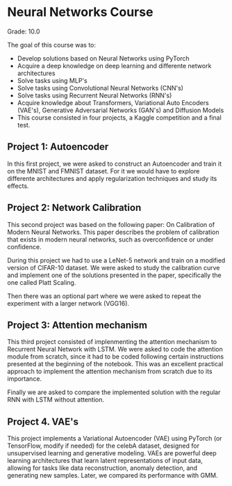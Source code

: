 # Neural Networks Course
Grade: 10.0

The goal of this course was to:
- Develop solutions based on Neural Networks using PyTorch
- Acquire a deep knowledge on deep learning and differente network architectures
- Solve tasks using MLP's
- Solve tasks using Convolutional Neural Networks (CNN's)
- Solve tasks using Recurrent Neural Networks (RNN's)
- Acquire knowledge about Transformers, Variational Auto Encoders (VAE's), Generative Adversarial Networks (GAN's) and Diffusion Models
- This course consisted in four projects, a Kaggle competition and a final test.

## Project 1: Autoencoder
In this first project, we were asked to construct an Autoencoder and train it on the MNIST and FMNIST dataset. For it we would have to explore differente architectures and apply regularization techniques and study its effects.

## Project 2: Network Calibration
This second project was based on the following paper: On Calibration of Modern Neural Networks. This paper describes the problem of calibration that exists in modern neural networks, such as overconfidence or under confidence.

During this project we had to use a LeNet-5 network and train on a modified version of CIFAR-10 dataset. We were asked to study the calibration curve and implement one of the solutions presented in the paper, specifically the one called Platt Scaling.

Then there was an optional part where we were asked to repeat the experiment with a larger network (VGG16).

## Project 3: Attention mechanism
This third project consisted of implenmenting the attention mechanism to Recurrent Neural Network with LSTM. We were asked to code the attention module from scratch, since it had to be coded following certain instructions presented at the beginning of the notebook. This was an excellent practical approach to implement the attention mechanism from scratch due to its importance.

Finally we are asked to compare the implemented solution with the regular RNN with LSTM without attention.

## Project 4. VAE's
This project implements a Variational Autoencoder (VAE) using PyTorch (or TensorFlow, modify if needed) for the celebA dataset, designed for unsupervised learning and generative modeling. VAEs are powerful deep learning architectures that learn latent representations of input data, allowing for tasks like data reconstruction, anomaly detection, and generating new samples. Later, we compared its performance with GMM.

